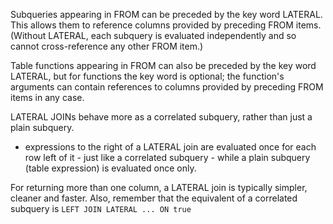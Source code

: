 
Subqueries appearing in FROM can be preceded by the key word LATERAL. This allows them to reference columns provided by preceding FROM items. (Without LATERAL, each subquery is evaluated independently and so cannot cross-reference any other FROM item.)

Table functions appearing in FROM can also be preceded by the key word LATERAL, but for functions the key word is optional; the function's arguments can contain references to columns provided by preceding FROM items in any case.

LATERAL JOINs behave more as a correlated subquery, rather than just a plain subquery.
- expressions to the right of a LATERAL join are evaluated once for each row left of it - just like a correlated subquery - while a plain subquery (table expression) is evaluated once only.

For returning more than one column, a LATERAL join is typically simpler, cleaner and faster.
Also, remember that the equivalent of a correlated subquery is `LEFT JOIN LATERAL ... ON true`